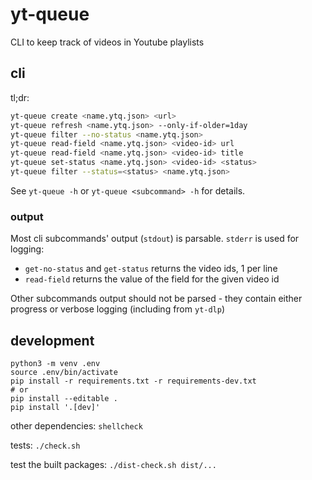 # yt-queue
CLI to keep track of videos in Youtube playlists

## cli

tl;dr:

```sh
yt-queue create <name.ytq.json> <url>
yt-queue refresh <name.ytq.json> --only-if-older=1day
yt-queue filter --no-status <name.ytq.json>
yt-queue read-field <name.ytq.json> <video-id> url
yt-queue read-field <name.ytq.json> <video-id> title
yt-queue set-status <name.ytq.json> <video-id> <status>
yt-queue filter --status=<status> <name.ytq.json>
```

See `yt-queue -h` or `yt-queue <subcommand> -h` for details.

### output

Most cli subcommands' output (`stdout`) is parsable. `stderr` is used for logging:

- `get-no-status` and `get-status` returns the video ids, 1 per line
- `read-field` returns the value of the field for the given video id

Other subcommands output should not be parsed - they contain either progress or verbose logging (including
from `yt-dlp`)

## development

```shell
python3 -m venv .env
source .env/bin/activate
pip install -r requirements.txt -r requirements-dev.txt
# or
pip install --editable .
pip install '.[dev]'
```

other dependencies: `shellcheck`

tests: `./check.sh`

test the built packages: `./dist-check.sh dist/...`
